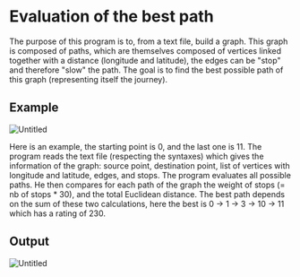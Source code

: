 # Evaluation of the best path

The purpose of this program is to, from a text file, build a graph. This graph is composed of paths, which are themselves composed of vertices linked together with a distance (longitude and latitude), the edges can be "stop" and therefore "slow" the path. The goal is to find the best possible path of this graph (representing itself the journey).

## Example

![Untitled](Evaluation%20of%20the%20best%20path%2016638942acef4090a8dec3c4c6c8b995/Untitled.png)

Here is an example, the starting point is 0, and the last one is 11. The program reads the text file (respecting the syntaxes) which gives the information of the graph: source point, destination point, list of vertices with longitude and latitude, edges, and stops. The program evaluates all possible paths. He then compares for each path of the graph the weight of stops (= nb of stops * 30), and the total Euclidean distance. The best path depends on the sum of these two calculations, here the best is 0 -> 1 -> 3 -> 10 -> 11 which has a rating of 230.

## Output

![Untitled](Evaluation%20of%20the%20best%20path%2016638942acef4090a8dec3c4c6c8b995/Untitled%201.png)